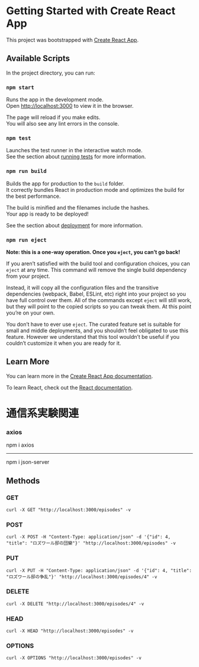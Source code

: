 # Getting Started with Create React App

This project was bootstrapped with [Create React App](https://github.com/facebook/create-react-app).

## Available Scripts

In the project directory, you can run:

### `npm start`

Runs the app in the development mode.\
Open [http://localhost:3000](http://localhost:3000) to view it in the browser.

The page will reload if you make edits.\
You will also see any lint errors in the console.

### `npm test`

Launches the test runner in the interactive watch mode.\
See the section about [running tests](https://facebook.github.io/create-react-app/docs/running-tests) for more information.

### `npm run build`

Builds the app for production to the `build` folder.\
It correctly bundles React in production mode and optimizes the build for the best performance.

The build is minified and the filenames include the hashes.\
Your app is ready to be deployed!

See the section about [deployment](https://facebook.github.io/create-react-app/docs/deployment) for more information.

### `npm run eject`

**Note: this is a one-way operation. Once you `eject`, you can’t go back!**

If you aren’t satisfied with the build tool and configuration choices, you can `eject` at any time. This command will remove the single build dependency from your project.

Instead, it will copy all the configuration files and the transitive dependencies (webpack, Babel, ESLint, etc) right into your project so you have full control over them. All of the commands except `eject` will still work, but they will point to the copied scripts so you can tweak them. At this point you’re on your own.

You don’t have to ever use `eject`. The curated feature set is suitable for small and middle deployments, and you shouldn’t feel obligated to use this feature. However we understand that this tool wouldn’t be useful if you couldn’t customize it when you are ready for it.

## Learn More

You can learn more in the [Create React App documentation](https://facebook.github.io/create-react-app/docs/getting-started).

To learn React, check out the [React documentation](https://reactjs.org/).


# 通信系実験関連

### axios

npm i axios

------------------------------
npm i json-server


## Methods
### GET
`curl -X GET "http://localhost:3000/episodes" -v`

### POST
`curl -X POST -H "Content-Type: application/json" -d '{"id": 4, "title": "ロズワール邸の団欒"}' "http://localhost:3000/episodes" -v`

### PUT 
`curl -X PUT -H "Content-Type: application/json" -d '{"id": 4, "title": "ロズワール邸の争乱"}' "http://localhost:3000/episodes/4" -v`

### DELETE
`curl -X DELETE "http://localhost:3000/episodes/4" -v`

### HEAD
`curl -X HEAD "http://localhost:3000/episodes" -v`

### OPTIONS 
`curl -X OPTIONS "http://localhost:3000/episodes" -v`
